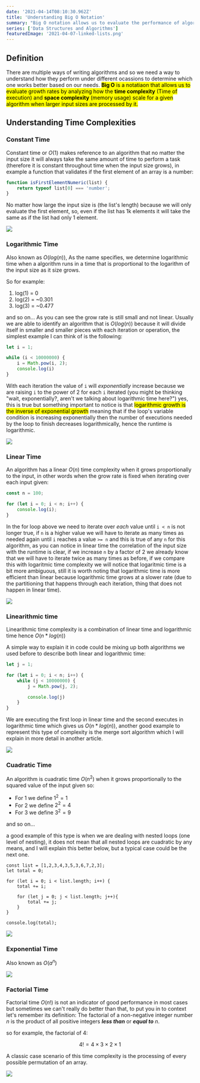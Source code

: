 ```yaml
---
date: '2021-04-14T08:10:30.962Z'
title: 'Understanding Big O Notation'
summary: "Big O notation allows us to evaluate the performance of algorithms so that we can determine their efficiency and make decisions based on this determinations, let's try to understand how this notation works and how we can apply it in our lives as software developers."
series: ['Data Structures and Algorithms']
featuredImage: '2021-04-07-linked-lists.png'
---
```


## Definition

There are multiple ways of writing algorithms and so we need a way to understand how they perform under different ocassions to determine which one works better based on our needs. <mark>**Big O** is a notatiaon that allows us to evaluate growth rates by analyzing how the **time complexity** (Time of execution) and **space complexity** (memory usage) scale for a given algorithm when larger input sizes are processed by it.

## Understanding Time Complexities

### Constant Time

Constant time or $O(1)$ makes reference to an algorithm that no matter the input size it will always take the same amount of time to perform a task (therefore it is constant throughout time when the input size grows), in example a function that validates if the first element of an array is a number:

```javascript
function isFirstElementNumeric(list) {
    return typeof list[0] === 'number';
}
```

No matter how large the input size is (the list's length) because we will only evaluate the first element, so, even if the list has 1k elements it will take the same as if the list had only 1 element.

![](/images/o(1).svg#image-type=no-border;width=auto)

### Logarithmic Time

Also known as $O(log(n))$, As the name specifies, we determine logarithmic time when a algorithm runs in a time that is proportional to the logarithm of the input size as it size grows.

So for example:

1. log(1) = 0
2. log(2) = ~0.301
3. log(3) = ~0.477

and so on... As you can see the grow rate is still small and not linear. Usually we are able to identify an algorithm that is $O(log(n))$ because it will divide itself in smaller and smaller pieces with each iteration or operation, the simplest example I can think of is the following:

```javascript
let i = 1;

while (i < 10000000) {
    i = Math.pow(i, 2);
    console.log(i)
}
```

With each iteration the value of `i` will _exponentially_ increase because we are raising `i` to the power of 2 for each `i` iterated (you might be thinking "wait, exponentially?, aren't we talking about logarithmic time here?") yes, this is true but something important to notice is that <mark>logarithmic growth is the inverse of exponential growth</mark> meaning that if the loop's variable condition is increasing exponentially then the number of executions needed by the loop to finish decreases logarithmically, hence the runtime is logarithmic.

![](/images/o(log(n)).svg#image-type=no-border;width=auto)

### Linear Time

An algorithm has a linear $O(n)$ time complexity when it grows proportionally to the input, in other words when the grow rate is fixed when iterating over each input given:

```javascript
const n = 100;

for (let i = 0; i < n; i++) {
    console.log(i);
}
```

In the for loop above we need to iterate over _each_ value until `i < n` is not longer true, if `n` is a higher value we will have to iterate as many times as needed again until `i` reaches a value `>= n` and this is true of any `n` for this algorithm, as you can notice in linear time the correlation of the input size with the runtime is clear, if we increase `n` by a factor of 2 we already know that we will have to iterate twice as many times as before, if we compare this with logaritmic time complexity we will notice that logaritmic time is a bit more ambiguous, still it is worth noting that logarithmic time is more efficient than linear because logarithmic time grows at a slower rate (due to the partitioning that happens through each iteration, thing that does not happen in linear time).

![](/images/o(n).svg#image-type=no-border;width=auto)

### Linearithmic time

Linearithmic time complexity is a combination of linear time and logarithmic time hence $O(n*log(n))$

A simple way to explain it in code could be mixing up both algorithms we used before to describe both linear and logarithmic time:

```javascript
let j = 1;

for (let i = 0; i < n; i++) {
    while (j < 10000000) {
        j = Math.pow(j, 2);

        console.log(j)
    }
}
```

We are executing the first loop in linear time and the second executes in logarithmic time which gives us $O(n*log(n))$, another good example to represent this type of complexity is the merge sort algorithm which I will explain in more detail in another article.


![](/images/o(nlog(n)).svg#image-type=no-border;width=auto)

### Cuadratic Time

An algorithm is cuadratic time $O(n^2)$ when it grows proportionally to the squared value of the input given so:


- For $1$ we define $1^2 = 1$
- For $2$ we define $2^2 = 4$
- For $3$ we define $3^2 = 9$

and so on...

a good example of this type is when we are dealing with nested loops (one level of nesting), it does not mean that all nested loops are cuadratic by any means, and I will explain this better below, but a typical case could be the next one.

```javascript{4-10}
const list = [1,2,3,4,3,5,3,6,7,2,3];
let total = 0;

for (let i = 0; i < list.length; i++) {
    total += i;

    for (let j = 0; j < list.length; j++){
        total += j;
    }
}

console.log(total);
```

![](/images/o(n2).svg#image-type=no-border;width=auto)

### Exponential Time

Also known as $O(a^n)$


![](/images/o(nn).svg#image-type=no-border;width=auto)

### Factorial Time

Factorial time $O(n!)$ is not an indicator of good performance in most cases but sometimes we can't really do better than that, to put you in to context let's remember its definition: The factorial of a non-negative integer number $n$ is the product of all positive integers **_less than_** or **_equal to_** $n$.

so for example, the factorial of 4:

$$
4! = 4 \times 3 \times 2 \times 1
$$

A classic case scenario of this time complexity is the processing of every possible permutation of an array.


![](/images/o(nfactorial).svg#image-type=no-border;width=auto)